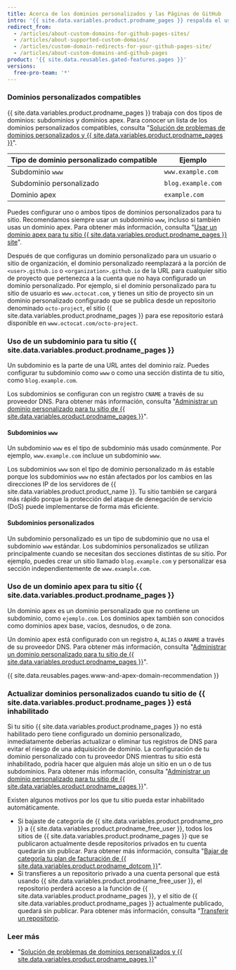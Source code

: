 ```yaml
---
title: Acerca de los dominios personalizados y las Páginas de GitHub
intro: '{{ site.data.variables.product.prodname_pages }} respalda el uso de dominios personalizados o el cambio la raíz de la URL del sitio desde el valor predeterminado, como `octocat.github.io`, para cualquier dominio que posea.'
redirect_from:
  - /articles/about-custom-domains-for-github-pages-sites/
  - /articles/about-supported-custom-domains/
  - /articles/custom-domain-redirects-for-your-github-pages-site/
  - /articles/about-custom-domains-and-github-pages
product: '{{ site.data.reusables.gated-features.pages }}'
versions:
  free-pro-team: '*'
---
```


### Dominios personalizados compatibles

{{ site.data.variables.product.prodname_pages }} trabaja con dos tipos de dominios: subdominios y dominios apex. Para conocer un lista de los dominios personalizados compatibles, consulta "[Solución de problemas de dominios personalizados y {{ site.data.variables.product.prodname_pages }}](/articles/troubleshooting-custom-domains-and-github-pages/#custom-domain-names-that-are-unsupported)".

| Tipo de dominio personalizado compatible | Ejemplo            |
| ---------------------------------------- | ------------------ |
| Subdominio `www`                         | `www.example.com`  |
| Subdominio personalizado                 | `blog.example.com` |
| Dominio apex                             | `example.com`      |

Puedes configurar uno o ambos tipos de dominios personalizados para tu sitio. Recomendamos siempre usar un subdominio `www`, incluso si también usas un dominio apex. Para obtener más información, consulta "[Usar un dominio apex para tu sitio {{ site.data.variables.product.prodname_pages }} site](#using-an-apex-domain-for-your-github-pages-site)".

Después de que configuras un dominio personalizado para un usuario o sitio de organización, el dominio personalizado reemplazará a la porción de `<user>.github.io` o `<organization>.github.io` de la URL para cualquier sitio de proyecto que pertenezca a la cuenta que no haya configurado un dominio personalizado. Por ejemplo, si el dominio personalizado para tu sitio de usuario es `www.octocat.com`, y tienes un sitio de proyecto sin un dominio personalizado configurado que se publica desde un repositorio denominado `octo-project`, el sitio {{ site.data.variables.product.prodname_pages }} para ese repositorio estará disponible en `www.octocat.com/octo-project`.

### Uso de un subdominio para tu sitio {{ site.data.variables.product.prodname_pages }}

Un subdominio es la parte de una URL antes del dominio raíz. Puedes configurar tu subdominio como `www` o como una sección distinta de tu sitio, como `blog.example.com`.

Los subdominios se configuran con un registro `CNAME` a través de su proveedor DNS. Para obtener más información, consulta "[Administrar un dominio personalizado para tu sitio de {{ site.data.variables.product.prodname_pages }}](/articles/managing-a-custom-domain-for-your-github-pages-site#configuring-a-subdomain)".

#### Subdominios `www`

Un subdominio `www` es el tipo de subdominio más usado comúnmente. Por ejemplo, `www.example.com` incluue un subdominio `www`.

Los subdominios `www` son el tipo de dominio personalizado m ás estable porque los subdominios `www` no están afectados por los cambios en las direcciones IP de los servidores de {{ site.data.variables.product.product_name }}. Tu sitio también se cargará más rápido porque la protección del ataque de denegación de servicio (DoS) puede implementarse de forma más eficiente.

#### Subdominios personalizados

Un subdominio personalizado es un tipo de subdominio que no usa el subdominio `www` estándar. Los subdominios personalizados se utilizan principalmente cuando se necesitan dos secciones distintas de su sitio. Por ejemplo, puedes crear un sitio llamado `blog.example.com` y personalizar esa sección independientemente de `www.example.com`.

### Uso de un dominio apex para tu sitio {{ site.data.variables.product.prodname_pages }}

Un dominio apex es un dominio personalizado que no contiene un subdominio, como `ejemplo.com`. Los dominios apex también son conocidos como dominios apex base, vacíos, desnudos, o de zona.

Un dominio apex está configurado con un registro `A`, `ALIAS` o `ANAME` a través de su proveedor DNS. Para obtener más información, consulta "[Administrar un dominio personalizado para tu sitio de {{ site.data.variables.product.prodname_pages }}](/articles/managing-a-custom-domain-for-your-github-pages-site#configuring-an-apex-domain)".

{{ site.data.reusables.pages.www-and-apex-domain-recommendation }}

### Actualizar dominios personalizados cuando tu sitio de {{ site.data.variables.product.prodname_pages }} está inhabilitado

Si tu sitio {{ site.data.variables.product.prodname_pages }} no está habilitado pero tiene configurado un dominio personalizado, inmediatamente deberías actualizar o eliminar tus registros de DNS para evitar el riesgo de una adquisición de dominio. La configuración de tu dominio personalizado con tu proveedor DNS mientras tu sitio está inhabilitado, podría hacer que alguien más aloje un sitio en un o de tus subdominios. Para obtener más información, consulta "[Administrar un dominio personalizado para tu sitio de {{ site.data.variables.product.prodname_pages }}](/articles/managing-a-custom-domain-for-your-github-pages-site)".

Existen algunos motivos por los que tu sitio pueda estar inhabilitado automáticamente.

- Si bajaste de categoría de {{ site.data.variables.product.prodname_pro }} a {{ site.data.variables.product.prodname_free_user }}, todos los sitios de {{ site.data.variables.product.prodname_pages }} que se publicaron actualmente desde repositorios privados en tu cuenta quedarán sin publicar. Para obtener más información, consulta "[Bajar de categoría tu plan de facturación de {{ site.data.variables.product.prodname_dotcom }}](/articles/downgrading-your-github-billing-plan)".
- Si transfieres a un repositorio privado a una cuenta personal que está usando {{ site.data.variables.product.prodname_free_user }}, el repositorio perderá acceso a la función de {{ site.data.variables.product.prodname_pages }}, y el sitio de {{ site.data.variables.product.prodname_pages }} actualmente publicado, quedará sin publicar. Para obtener más información, consulta "[Transferir un repositorio](/articles/transferring-a-repository).

### Leer más

- "[Solución de problemas de dominios personalizados y {{ site.data.variables.product.prodname_pages }}](/articles/troubleshooting-custom-domains-and-github-pages)"
